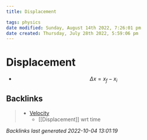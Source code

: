 ```yaml
---
title: Displacement

tags: physics
date modified: Sunday, August 14th 2022, 7:26:01 pm
date created: Thursday, July 28th 2022, 5:59:06 pm
---
```


# Displacement
- $$\Delta x = x_{f}-x_{i}$$

## Backlinks

> - [Velocity](Velocity.md)
>   - [[Displacement]] wrt time

_Backlinks last generated 2022-10-04 13:01:19_
